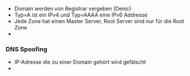 
-  Domain werden von Registrar vergeben (Denic)
- Typ=A ist ein IPv4 und Typ=AAAA eine IPv6 Addresse
- Jede Zone hat einen Master Server, Root Server sind nur für die Root Zone
-
### DNS Spoofing
- IP-Adresse die zu einer Domain gehört wird gefälscht
- 